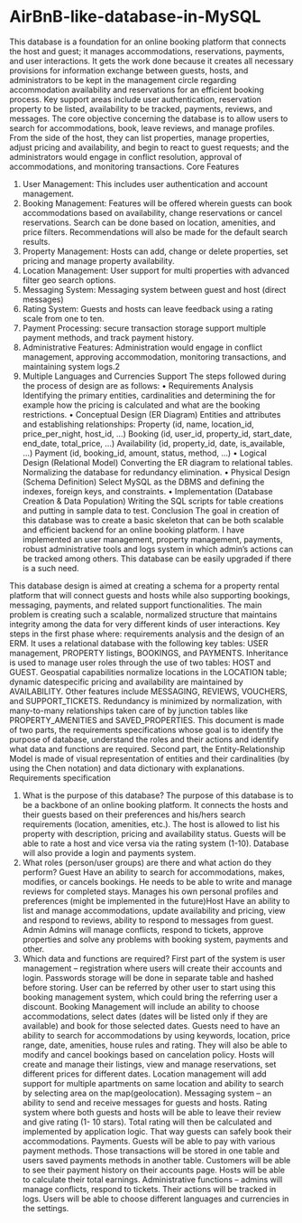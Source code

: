 # AirBnB-like-database-in-MySQL

This database is a foundation for an online booking platform that connects the host and guest; it
manages accommodations, reservations, payments, and user interactions. It gets the work done
because it creates all necessary provisions for information exchange between guests, hosts, and
administrators to be kept in the management circle regarding accommodation availability and
reservations for an efficient booking process. Key support areas include user authentication,
reservation property to be listed, availability to be tracked, payments, reviews, and messages.
The core objective concerning the database is to allow users to search for accommodations,
book, leave reviews, and manage profiles. From the side of the host, they can list properties,
manage properties, adjust pricing and availability, and begin to react to guest requests; and the
administrators would engage in conflict resolution, approval of accommodations, and
monitoring transactions.
Core Features
1. User Management: This includes user authentication and account management.
2. Booking Management: Features will be offered wherein guests can book accommodations
based on availability, change reservations or cancel reservations. Search can be done based on
location, amenities, and price filters. Recommendations will also be made for the default search
results.
3. Property Management: Hosts can add, change or delete properties, set pricing and manage
property availability.
4. Location Management: User support for multi properties with advanced filter geo search
options.
5. Messaging System: Messaging system between guest and host (direct messages)
6. Rating System: Guests and hosts can leave feedback using a rating scale from one to ten.
7. Payment Processing: secure transaction storage support multiple payment methods, and
track payment history.
8. Administrative Features: Administration would engage in conflict management, approving
accommodation, monitoring transactions, and maintaining system logs.2
9. Multiple Languages and Currencies Support
The steps followed during the process of design are as follows:
• Requirements Analysis
Identifying the primary entities, cardinalities and determining the for example how the pricing is
calculated and what are the booking restrictions.
• Conceptual Design (ER Diagram)
Entities and attributes and establishing relationships:
Property (id, name, location_id, price_per_night, host_id, …)
Booking (id, user_id, property_id, start_date, end_date, total_price, …)
Availability (id, property_id, date, is_available, …)
Payment (id, booking_id, amount, status, method, …)
• Logical Design (Relational Model)
Converting the ER diagram to relational tables.
Normalizing the database for redundancy elimination.
• Physical Design (Schema Definition)
Select MySQL as the DBMS and defining the indexes, foreign keys, and constraints.
• Implementation (Database Creation & Data Population)
Writing the SQL scripts for table creations and putting in sample data to test.
Conclusion
The goal in creation of this database was to create a basic skeleton that can be both scalable
and efficient backend for an online booking platform. I have implemented an user management,
property management, payments, robust administrative tools and logs system in which admin’s
actions can be tracked among others. This database can be easily upgraded if there is a such
need.



This database design is aimed at creating a schema for a property rental platform that will connect
guests and hosts while also supporting bookings, messaging, payments, and related support
functionalities. The main problem is creating such a scalable, normalized structure that maintains
integrity among the data for very different kinds of user interactions. Key steps in the first phase
where: requirements analysis and the design of an ERM.
It uses a relational database with the following key tables: USER management, PROPERTY listings,
BOOKINGS, and PAYMENTS. Inheritance is used to manage user roles through the use of two tables:
HOST and GUEST. Geospatial capabilities normalize locations in the LOCATION table; dynamic datespecific 
pricing and availability are maintained by AVAILABILITY.
Other features include MESSAGING, REVIEWS, VOUCHERS, and SUPPORT_TICKETS. Redundancy is
minimized by normalization, with many-to-many relationships taken care of by junction tables
like PROPERTY_AMENITIES and SAVED_PROPERTIES.
This document is made of two parts, the requirements specifications whose goal is to identify the
purpose of database, understand the roles and their actions and identify what data and functions
are required. Second part, the Entity-Relationship Model is made of visual representation of
entities and their cardinalities (by using the Chen notation) and data dictionary with explanations.
Requirements specification
1. What is the purpose of this database?
The purpose of this database is to be a backbone of an online booking platform. It connects the
hosts and their guests based on their preferences and his/hers search requirements (location,
amenities, etc.). The host is allowed to list his property with description, pricing and availability
status. Guests will be able to rate a host and vice versa via the rating system (1-10).
Database will also provide a login and payments system.
2. What roles (person/user groups) are there and what action do they perform?
Guest
Have an ability to search for accommodations, makes, modifies, or cancels bookings. He needs to
be able to write and manage reviews for completed stays. Manages his own personal profiles and
preferences (might be implemented in the future)Host
Have an ability to list and manage accommodations, update availability and pricing, view and
respond to reviews, ability to respond to messages from guest.
Admin
Admins will manage conflicts, respond to tickets, approve properties and solve any problems with
booking system, payments and other.
3. Which data and functions are required?
First part of the system is user management – registration where users will create their accounts
and login. Passwords storage will be done in separate table and hashed before storing. User can
be referred by other user to start using this booking management system, which could bring the
referring user a discount.
Booking Management will include an ability to choose accommodations, select dates (dates will
be listed only if they are available) and book for those selected dates. Guests need to have an
ability to search for accommodations by using keywords, location, price range, date, amenities,
house rules and rating. They will also be able to modify and cancel bookings based on cancelation
policy. Hosts will create and manage their listings, view and manage reservations, set different
prices for different dates.
Location management will add support for multiple apartments on same location and ability to
search by selecting area on the map(geolocation).
Messaging system – an ability to send and receive messages for guests and hosts.
Rating system where both guests and hosts will be able to leave their review and give rating (1-
10 stars). Total rating will then be calculated and implemented by application logic. That way
guests can safely book their accommodations.
Payments. Guests will be able to pay with various payment methods. Those transactions will be
stored in one table and users saved payments methods in another table. Customers will be able
to see their payment history on their accounts page. Hosts will be able to calculate their total
earnings.
Administrative functions – admins will manage conflicts, respond to tickets. Their actions will be
tracked in logs.
Users will be able to choose different languages and currencies in the settings.

